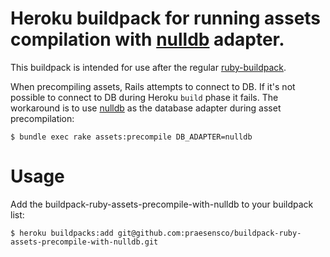 Heroku buildpack for running assets compilation with [nulldb](https://github.com/nulldb/nulldb) adapter.
======================

This buildpack is intended for use after the regular [ruby-buildpack](https://github.com/heroku/heroku-buildpack-ruby). 

When precompiling assets, Rails attempts to connect to DB. If it's not possible to connect to DB during Heroku `build` phase it fails. The workaround is to use [nulldb](https://github.com/nulldb/nulldb) as the database adapter during asset precompilation:

```
$ bundle exec rake assets:precompile DB_ADAPTER=nulldb
```
# Usage

Add the buildpack-ruby-assets-precompile-with-nulldb to your buildpack list:

```
$ heroku buildpacks:add git@github.com:praesensco/buildpack-ruby-assets-precompile-with-nulldb.git
```

